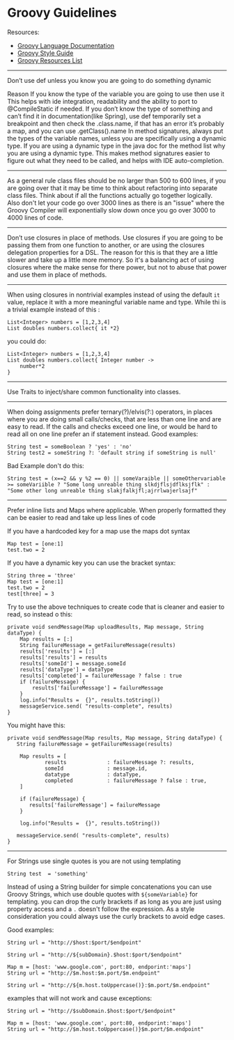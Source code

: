 # Groovy Guidelines

Resources:
* [Groovy Language Documentation](https://docs.groovy-lang.org/latest/html/documentation/) 
* [Groovy Style Guide](https://groovy-lang.org/style-guide.html)
* [Groovy Resources List](Original.MD)

---

Don’t use def unless you know you are going to do something dynamic 

Reason
If you know the type of the variable you are going to use then use it This helps with ide integration, readability and the ability to port 
to @CompileStatic if needed. If you don’t know the type of something and can’t find it in documentation(like Spring), use def temporarily 
set a breakpoint and then check the .class.name, if that has an error it’s probably a map, and you can use .getClass().name In method 
signatures, always put the types of the variable names, unless you are specifically using a dynamic type. If you are using a dynamic type
in the java doc for the method list why you are using a dynamic type. This makes method signatures easier to figure out what they need to
be called, and helps with IDE auto-completion.

---

As a general rule class files should be no larger than 500 to 600 lines, if you are going over that it may be time to think about refactoring
into separate class files. Think about if all the functions actually go together logically. Also don't let your code go over 3000 lines
as there is an "issue" where the Groovy Compiler will exponentially slow down once you go over 3000 to 4000 lines of code.

---

Don’t use closures in place of methods. Use closures if you are going to be passing them from one function to another, or are using the 
closures delegation properties for a DSL. The reason for this is that they are a little slower and take up a little more memory. So it's a 
balancing act of using closures where the make sense for there power, but not to abuse that power and use them in place of methods. 

---

When using closures in nontrivial examples instead of using the default `it` value, replace it with a more meaningful variable name and type.
While thi is a trivial example instead of this :
```
List<Integer> numbers = [1,2,3,4]
List doubles numbers.collect{ it *2}
```
you could do:
```
List<Integer> numbers = [1,2,3,4]
List doubles numbers.collect{ Integer number ->
    number*2
}
```

---

Use Traits to inject/share common functionality into classes.

---
When doing assignments prefer ternary(?)/elvis(?:) operators, in places where you are doing small calls/checks, 
that are less than one line and are easy to read. If the calls and checks exceed one line, or would be hard to read all 
on one line prefer an if statement instead.
Good examples:
```
String test = someBoolean ? 'yes' : 'no' 
String test2 = someString ?: 'default string if someString is null' 
```

Bad Example don't do this:
```
String test = (x==2 && y %2 == 0) || someVaraible || someOthervariable >= someVariible ? "Some long unreable thing slkdjflsjdflksjflk" : "Some other long unreable thing slakjfalkjfl;ajrrlwajerlsajf"
```
---
Prefer inline lists and Maps where applicable. When properly formatted they can be easier to read and take up less lines of code


If you have a hardcoded key for a map use the maps dot syntax
```
Map test = [one:1]
test.two = 2
```

If you have a dynamic key you can use the bracket syntax:
```
String three = 'three'
Map test = [one:1]
test.two = 2
test[three] = 3
```

Try to use the above techniques to create code that is cleaner and easier to read, so instead o this:
```
private void sendMessage(Map uploadResults, Map message, String dataType) {
    Map results = [:]
    String failureMessage = getFailureMessage(results)
    results['results'] = [:]
    results['results'] = results
    results['someId'] = message.someId
    results['dataType'] = dataType
    results['completed'] = failureMessage ? false : true
    if (failureMessage) {
        results['failureMessage'] = failureMessage
    }
    log.info("Results =  {}", results.toString())
    messageService.send( "results-complete", results)
}
```

You might have this:
```
private void sendMessage(Map results, Map message, String dataType) {
   String failureMessage = getFailureMessage(results)

    Map results = [
            results             : failureMessage ?: results,
            someId              : message.id,
            datatype            : dataType,
            completed           : failureMessage ? false : true,
    ]

    if (failureMessage) {
       results['failureMessage'] = failureMessage
    }

    log.info("Results =  {}", results.toString())

   messageService.send( "results-complete", results)
}
```

---

For Strings use single quotes is you are not using templating
```
String test  = 'something'
```

Instead of using a String builder for simple concatenations you can use Groovy Strings, which use double quotes with 
`${someVariable}` for templating. you can drop the curly brackets if as long as you are just using property access 
and a `.` doesn't follow the expression. As a style consideration you could always use the curly brackets to avoid
edge cases.

Good examples:
```
String url = "http://$host:$port/$endpoint"

String url = "http://${subDomain}.$host:$port/$endpoint"

Map m = [host: 'www.google.com', port:80, endporint:'maps']
String url = "http://$m.host:$m.port/$m.endpoint"

String url = "http://${m.host.toUppercase()}:$m.port/$m.endpoint"
```

examples that will not work and cause exceptions:
```
String url = "http://$subDomain.$host:$port/$endpoint"

Map m = [host: 'www.google.com', port:80, endporint:'maps']
String url = "http://$m.host.toUppercase()}$m.port/$m.endpoint"
```
